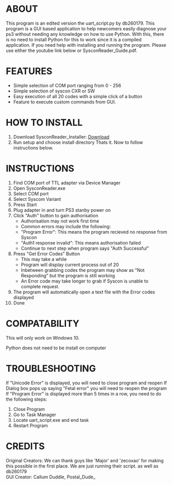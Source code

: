 # ABOUT
This program is an edited version the uart_script.py by db260179. This program is a GUI based application to help newcomers easily diagnose your ps3 without needing any knowledge on how to use Python. With this, there is no need to install Python for this to work since it is a compiled application. 
If you need help with installing and running the program. Please use either the youtube link below or SysconReader_Guide.pdf.

# FEATURES
- Simple selection of COM port ranging from 0 - 256
- Simple selection of syscon CXR or SW
- Easy execution of all 20 codes with a simple click of a button
- Feature to execute custom commands from GUI.

# HOW TO INSTALL
1. Download SysconReader_Installer: [Download](https://drive.google.com/file/d/1INFEK7h2oCDDCavw-THuS3aIaYm5p9kG/view)
2. Run setup and choose install directory
Thats it. Now to follow instructions below.

# INSTRUCTIONS 
									
1. Find COM port of TTL adapter via Device Manager
2. Open SysconReader.exe
3. Select COM port
4. Select Syscom Variant
5. Press Start
6. Plug adapter in and turn PS3 stanby power on
7. Click "Auth" button to gain authorisation
   - Authorisation may not work first time
   - Common errors may include the following:
   - "Program Error": This means the program recieved no response from Syscon
   - "Auth1 response invalid": This means authorisation failed
   - Continue to next step when program says "Auth Successful"
8. Press "Get Error Codes" Button
   - This may take a while
   - Program will display current process out of 20
   - Inbetween grabbing codes the program may show as "Not Responding" but the program is still working
   - An Error code may take longer to grab if Syscon is unable to complete request.
9. The program will automatically open a text file with the Error codes displayed
10. Done

# COMPATABILITY
									 
This will only work on Windows 10.

Python does not need to be install on computer

# TROUBLESHOOTING 
									
If "Unicode Error" is displayed, you will need to close program and reopen
If Dialog box pops up saying "Fetal error" you will need to reopen the program
If "Program Error" is displayed more than 5 times in a row, you need to do the following steps:
1. Close Program
2. Go to Task Manager
3. Locate uart_script.exe and end task
4. Restart Program

# CREDITS
											
Original Creators: We can thank guys like 'Major' and 'zecoxao' 
for making this possible in the first place. 
We are just running their script. as well as db260179  
GUI Creator: Callum Duddle, Postal_Dude_










